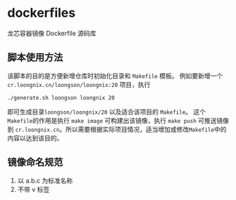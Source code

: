 # dockerfiles

龙芯容器镜像 Dockerfile 源码库

## 脚本使用方法
该脚本的目的是方便新增仓库时初始化目录和 `Makefile` 模板。
例如要新增一个 `cr.loongnix.cn/loongson/loongnix:20` 项目，执行
```
./generate.sh loongson loongnix 20
```
即可生成目录`loongson/loongnix/20` 以及适合该项目的 `Makefile`。
这个`Makefile`的作用是执行 `make image` 可构建出该镜像，执行 `make push` 可推送镜像到 `cr.loongnix.cn`。所以需要根据实际项目情况，适当增加或修改`Makefile`中的内容以达到该目的。

## 镜像命名规范
1. 以 a.b.c 为标准名称
2. 不带 v 标签
